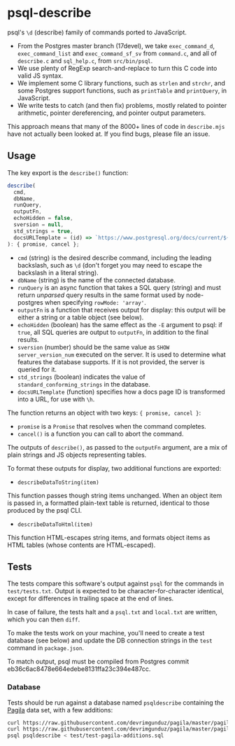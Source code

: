 # psql-describe

psql's `\d` (describe) family of commands ported to JavaScript.

* From the Postgres master branch (17devel), we take `exec_command_d`, `exec_command_list` and `exec_command_sf_sv` from `command.c`, and all of `describe.c` and `sql_help.c`, from `src/bin/psql`.
* We use plenty of RegExp search-and-replace to turn this C code into valid JS syntax.
* We implement some C library functions, such as `strlen` and `strchr`, and some Postgres support functions, such as `printTable` and `printQuery`, in JavaScript.
* We write tests to catch (and then fix) problems, mostly related to pointer arithmetic, pointer dereferencing, and pointer output parameters.

This approach means that many of the 8000+ lines of code in `describe.mjs` have not actually been looked at. If you find bugs, please file an issue.


## Usage

The key export is the `describe()` function:

```typescript
describe(
  cmd,
  dbName,
  runQuery,
  outputFn,
  echoHidden = false,
  sversion = null,
  std_strings = true, 
  docsURLTemplate = (id) => `https://www.postgresql.org/docs/current/${id}.html`,
): { promise, cancel };
```

* `cmd` (string) is the desired describe command, including the leading backslash, such as `\d` (don't forget you may need to escape the backslash in a literal string).
* `dbName` (string) is the name of the connected database.
* `runQuery` is an async function that takes a SQL query (string) and must return *unparsed* query results in the same format used by node-postgres when specifying `rowMode: 'array'`.
* `outputFn` is a function that receives output for display: this output will be either a string or a table object (see below).
* `echoHidden` (boolean) has the same effect as the `-E` argument to psql: if `true`, all SQL queries are output to `outputFn`, in addition to the final results.
* `sversion` (number) should be the same value as `SHOW server_version_num` executed on the server. It is used to determine what features the database supports. If it is not provided, the server is queried for it.
* `std_strings` (boolean) indicates the value of `standard_conforming_strings` in the database.
* `docsURLTemplate` (function) specifies how a docs page ID is transformed into a URL, for use with `\h`. 

The function returns an object with two keys: `{ promise, cancel }`: 

* `promise` is a `Promise` that resolves when the command completes. 
* `cancel()` is a function you can call to abort the command.

The outputs of `describe()`, as passed to the `outputFn` argument, are a mix of plain strings and JS objects representing tables.

To format these outputs for display, two additional functions are exported:

* ```describeDataToString(item)```

This function passes though string items unchanged. When an object item is passed in, a formatted plain-text table is returned, identical to those produced by the psql CLI.

* ```describeDataToHtml(item)```

This function HTML-escapes string items, and formats object items as HTML tables (whose contents are HTML-escaped).


## Tests

The tests compare this software's output against `psql` for the commands in `test/tests.txt`. Output is expected to be character-for-character identical, except for differences in trailing space at the end of lines.

In case of failure, the tests halt and a `psql.txt` and `local.txt` are written, which you can then `diff`.

To make the tests work on your machine, you'll need to create a test database (see below) and update the DB connection strings in the `test` command in `package.json`.

To match output, psql must be compiled from Postgres commit eb36c6ac8478e664edebe8131ffa23c394e487cc.

### Database

Tests should be run against a database named `psqldescribe` containing the [Pagila](https://github.com/devrimgunduz/pagila) data set, with a few additions:

```bash
curl https://raw.githubusercontent.com/devrimgunduz/pagila/master/pagila-schema.sql | psql psqldescribe
curl https://raw.githubusercontent.com/devrimgunduz/pagila/master/pagila-data.sql | psql psqldescribe
psql psqldescribe < test/test-pagila-additions.sql
```
